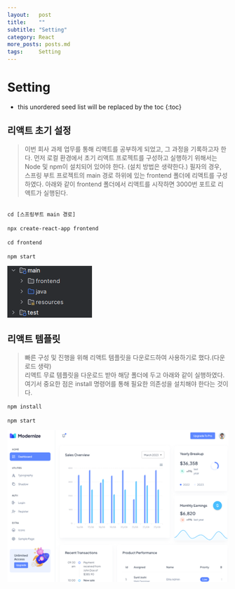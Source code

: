 ```yaml
---
layout:   post
title:    ""
subtitle: "Setting"
category: React
more_posts: posts.md
tags:     Setting
---
```

# Setting

<!--more-->
<!-- Table of contents -->
* this unordered seed list will be replaced by the toc
{:toc}

<!-- text -->

## 리액트 초기 설정
> 이번 회사 과제 업무를 통해 리액트를 공부하게 되었고, 그 과정을 기록하고자 한다.
> 먼저 로컬 환경에서 초기 리액트 프로젝트를 구성하고 실행하기 위해서는 Node 및 npm이 설치되어 있어야 한다. (설치 방법은 생략한다.)
> 필자의 경우, 스프링 부트 프로젝트의 main 경로 하위에 있는 frontend 폴더에 리액트를 구성하였다.
> 아래와 같이 frontend 폴더에서 리액트를 시작하면 3000번 포트로 리액트가 실행된다.

``` shell

cd [스프링부트 main 경로]

npx create-react-app frontend

cd frontend

npm start

```

![img.png](img.png)

## 리액트 템플릿
> 빠른 구성 및 진행을 위해 리액트 템플릿을 다운로드하여 사용하기로 했다.(다운로드 생략)  
> 리액트 무료 템플릿을 다운로드 받아 해당 폴더에 두고 아래와 같이 실행하였다.  
> 여기서 중요한 점은 install 명령어를 통해 필요한 의존성을 설치해야 한다는 것이다.  

``` shell
npm install

npm start
```

![img_1.png](img_1.png)
